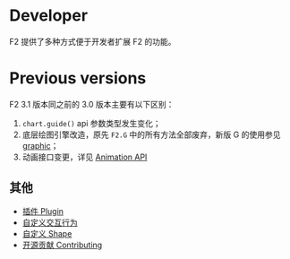 # Developer

F2 提供了多种方式便于开发者扩展 F2 的功能。

# Previous versions

F2 3.1 版本同之前的 3.0 版本主要有以下区别：

1. `chart.guide()` api 参数类型发生变化；
2. 底层绘图引擎改造，原先 `F2.G` 中的所有方法全部废弃，新版 G 的使用参见[ graphic](./graphic.md)；
3. 动画接口变更，详见 [Animation API](../api/animation.md)

## 其他

* [插件 Plugin](developer/plugin.md)
* [自定义交互行为](develop/interaction.md)
* [自定义 Shape](developer/shape.md)
* [开源贡献 Contributing](developer/contributing.md)
